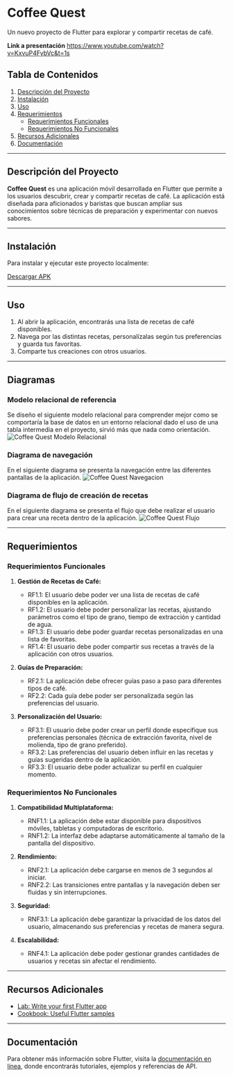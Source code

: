 # Coffee Quest

Un nuevo proyecto de Flutter para explorar y compartir recetas de café.

**Link a presentación**
https://www.youtube.com/watch?v=KxvuP4FybVc&t=1s

## Tabla de Contenidos

1. [Descripción del Proyecto](#descripción-del-proyecto)
2. [Instalación](#instalación)
3. [Uso](#uso)
4. [Requerimientos](#requerimientos)
   - [Requerimientos Funcionales](#requerimientos-funcionales)
   - [Requerimientos No Funcionales](#requerimientos-no-funcionales)
5. [Recursos Adicionales](#recursos-adicionales)
6. [Documentación](#documentación)

---

## Descripción del Proyecto

**Coffee Quest** es una aplicación móvil desarrollada en Flutter que permite a los usuarios descubrir, crear y compartir recetas de café. La aplicación está diseñada para aficionados y baristas que buscan ampliar sus conocimientos sobre técnicas de preparación y experimentar con nuevos sabores.

---

## Instalación

Para instalar y ejecutar este proyecto localmente:

[Descargar APK](CoffeQuest/CoffeQuest.apk)


---

## Uso

1. Al abrir la aplicación, encontrarás una lista de recetas de café disponibles.
2. Navega por las distintas recetas, personalízalas según tus preferencias y guarda tus favoritas.
3. Comparte tus creaciones con otros usuarios.

---

## Diagramas

### Modelo relacional de referencia
Se diseño el siguiente modelo relacional para comprender mejor como se comportaría la base de datos en un entorno relacional dado el uso de una tabla intermedia en el proyecto, sirvió más que nada como orientación.
![Coffee Quest Modelo Relacional](diagramas/CoffeQuest_MR.png)

### Diagrama de navegación
En el siguiente diagrama se presenta la navegación entre las diferentes pantallas de la aplicación.
![Coffee Quest Navegacion](diagramas/CoffeeQuest_Navegacion.png)

### Diagrama de flujo de creación de recetas
En el siguiente diagrama se presenta el flujo que debe realizar el usuario para crear una receta dentro de la aplicación.
![Coffee Quest Flujo](diagramas/CoffeeQuest_FlujoReceta.png)


---

## Requerimientos

### Requerimientos Funcionales

1. **Gestión de Recetas de Café:**
   - RF1.1: El usuario debe poder ver una lista de recetas de café disponibles en la aplicación.
   - RF1.2: El usuario debe poder personalizar las recetas, ajustando parámetros como el tipo de grano, tiempo de extracción y cantidad de agua.
   - RF1.3: El usuario debe poder guardar recetas personalizadas en una lista de favoritas.
   - RF1.4: El usuario debe poder compartir sus recetas a través de la aplicación con otros usuarios.

2. **Guías de Preparación:**
   - RF2.1: La aplicación debe ofrecer guías paso a paso para diferentes tipos de café.
   - RF2.2: Cada guía debe poder ser personalizada según las preferencias del usuario.

3. **Personalización del Usuario:**
   - RF3.1: El usuario debe poder crear un perfil donde especifique sus preferencias personales (técnica de extracción favorita, nivel de molienda, tipo de grano preferido).
   - RF3.2: Las preferencias del usuario deben influir en las recetas y guías sugeridas dentro de la aplicación.
   - RF3.3: El usuario debe poder actualizar su perfil en cualquier momento.

### Requerimientos No Funcionales

1. **Compatibilidad Multiplataforma:**
   - RNF1.1: La aplicación debe estar disponible para dispositivos móviles, tabletas y computadoras de escritorio.
   - RNF1.2: La interfaz debe adaptarse automáticamente al tamaño de la pantalla del dispositivo.

2. **Rendimiento:**
   - RNF2.1: La aplicación debe cargarse en menos de 3 segundos al iniciar.
   - RNF2.2: Las transiciones entre pantallas y la navegación deben ser fluidas y sin interrupciones.

3. **Seguridad:**
   - RNF3.1: La aplicación debe garantizar la privacidad de los datos del usuario, almacenando sus preferencias y recetas de manera segura.

4. **Escalabilidad:**
   - RNF4.1: La aplicación debe poder gestionar grandes cantidades de usuarios y recetas sin afectar el rendimiento.

---

## Recursos Adicionales

- [Lab: Write your first Flutter app](https://docs.flutter.dev/get-started/codelab)
- [Cookbook: Useful Flutter samples](https://docs.flutter.dev/cookbook)

---

## Documentación

Para obtener más información sobre Flutter, visita la [documentación en línea](https://docs.flutter.dev/), donde encontrarás tutoriales, ejemplos y referencias de API.
